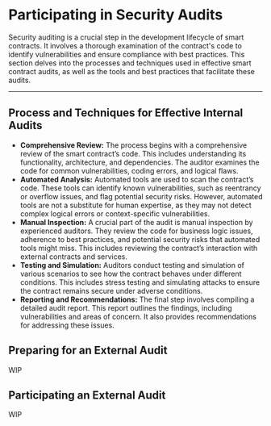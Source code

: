# Participating in Security Audits

Security auditing is a crucial step in the development lifecycle of smart contracts. It involves a thorough examination of the contract's code to identify vulnerabilities and ensure compliance with best practices. This section delves into the processes and techniques used in effective smart contract audits, as well as the tools and best practices that facilitate these audits.

***

## Process and Techniques for Effective Internal Audits

* **Comprehensive Review:** The process begins with a comprehensive review of the smart contract’s code. This includes understanding its functionality, architecture, and dependencies. The auditor examines the code for common vulnerabilities, coding errors, and logical flaws.
* **Automated Analysis:** Automated tools are used to scan the contract’s code. These tools can identify known vulnerabilities, such as reentrancy or overflow issues, and flag potential security risks. However, automated tools are not a substitute for human expertise, as they may not detect complex logical errors or context-specific vulnerabilities.
* **Manual Inspection:** A crucial part of the audit is manual inspection by experienced auditors. They review the code for business logic issues, adherence to best practices, and potential security risks that automated tools might miss. This includes reviewing the contract’s interaction with external contracts and services.
* **Testing and Simulation:** Auditors conduct testing and simulation of various scenarios to see how the contract behaves under different conditions. This includes stress testing and simulating attacks to ensure the contract remains secure under adverse conditions.
* **Reporting and Recommendations:** The final step involves compiling a detailed audit report. This report outlines the findings, including vulnerabilities and areas of concern. It also provides recommendations for addressing these issues.

## Preparing for an External Audit

WIP

## Participating an External Audit

WIP